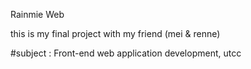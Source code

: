 Rainmie Web

this is my final project with my friend (mei & renne) 

#subject : Front-end web application development, utcc 
